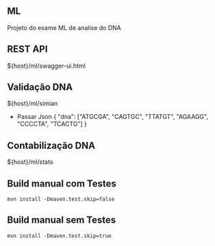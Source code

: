 ## ML

Projeto do exame ML de analise do DNA

## REST API

${host}/ml/swagger-ui.html

## Validação DNA

${host}/ml/simian

* Passar Json 
{
"dna": ["ATGCGA", "CAGTGC", "TTATGT", "AGAAGG", "CCCCTA", "TCACTG"]
}

## Contabilização DNA

${host}/ml/stats

## Build manual com Testes

`mvn install -Dmaven.test.skip=false`

## Build manual sem Testes

`mvn install -Dmaven.test.skip=true`